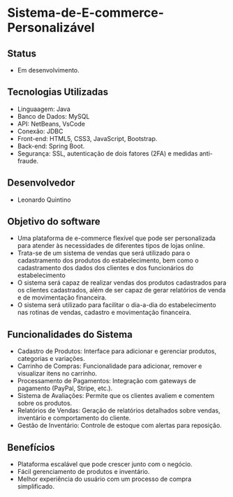 # Sistema-de-E-commerce-Personalizável
 
## Status 

- Em desenvolvimento.

## Tecnologias Utilizadas

 - Linguaagem: Java
 - Banco de Dados: MySQL 
 - API: NetBeans, VsCode
 - Conexão: JDBC
 - Front-end: HTML5, CSS3, JavaScript, Bootstrap.
 - Back-end: Spring Boot.
 - Segurança: SSL, autenticação de dois fatores (2FA) e medidas anti-fraude.

 ## Desenvolvedor

 - Leonardo Quintino

 ## Objetivo do software

 - Uma plataforma de e-commerce flexível que pode ser personalizada para atender às necessidades de diferentes tipos de lojas online.
 - Trata-se de um sistema de vendas que será utilizado para o cadastramento dos produtos do estabelecimento, bem como o cadastramento dos dados dos clientes e dos funcionários do estabelecimento
 - O sistema será capaz de realizar vendas dos produtos cadastrados para os clientes cadastrados, além de ser capaz de gerar relatórios de venda e de movimentação financeira.
 - O sistema será utilizado para facilitar o dia-a-dia do estabelecimento nas rotinas de vendas, cadastro e movimentação financeira.
 

 ## Funcionalidades do Sistema

 - Cadastro de Produtos: Interface para adicionar e gerenciar produtos, categorias e variações.
 - Carrinho de Compras: Funcionalidade para adicionar, remover e visualizar itens no carrinho.
 - Processamento de Pagamentos: Integração com gateways de pagamento (PayPal, Stripe, etc.).
 - Sistema de Avaliações: Permite que os clientes avaliem e comentem sobre os produtos.
 - Relatórios de Vendas: Geração de relatórios detalhados sobre vendas, inventário e comportamento do cliente.
 - Gestão de Inventário: Controle de estoque com alertas para reposição.

## Benefícios

- Plataforma escalável que pode crescer junto com o negócio.
- Fácil gerenciamento de produtos e inventário.
- Melhor experiência do usuário com um processo de compra simplificado.
